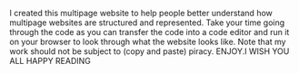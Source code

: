 I created this multipage website to help people better understand how multipage websites are structured and represented.
Take your time going through the code as you can transfer the code into a code editor and run it on your browser to look through  what the website  looks like.
Note that my work should not be subject to (copy and paste) piracy.
ENJOY.I WISH YOU ALL HAPPY READING
